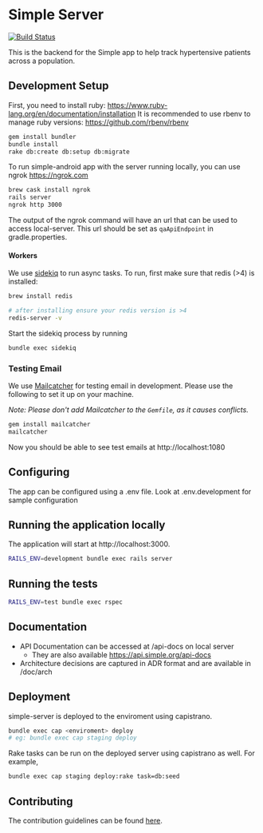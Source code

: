 # Simple Server

[![Build Status](https://semaphoreci.com/api/v1/resolvetosavelives/simple-server/branches/master/badge.svg)](https://semaphoreci.com/resolvetosavelives/simple-server)

This is the backend for the Simple app to help track hypertensive patients across a population.

## Development Setup
First, you need to install ruby: https://www.ruby-lang.org/en/documentation/installation
It is recommended to use rbenv to manage ruby versions: https://github.com/rbenv/rbenv
```bash
gem install bundler
bundle install
rake db:create db:setup db:migrate
```

To run simple-android app with the server running locally, you can use ngrok https://ngrok.com
```bash
brew cask install ngrok
rails server
ngrok http 3000
```
The output of the ngrok command will have an url that can be used to access local-server. 
This url should be set as `qaApiEndpoint` in gradle.properties.

#### Workers

We use [sidekiq](https://github.com/mperham/sidekiq) to run async tasks. To run, first make sure that redis (>4) is installed:

```bash
brew install redis

# after installing ensure your redis version is >4
redis-server -v
```

Start the sidekiq process by running

```bash
bundle exec sidekiq
```

### Testing Email

We use [Mailcatcher](https://mailcatcher.me/) for testing email in development. Please use the
following to set it up on your machine.

_Note: Please don't add Mailcatcher to the `Gemfile`, as it causes conflicts._

```bash
gem install mailcatcher
mailcatcher
```

Now you should be able to see test emails at http://localhost:1080

## Configuring
The app can be configured using a .env file. Look at .env.development for sample configuration

## Running the application locally
The application will start at http://localhost:3000.
```bash
RAILS_ENV=development bundle exec rails server
```

## Running the tests
```bash
RAILS_ENV=test bundle exec rspec
```

## Documentation
- API Documentation can be accessed at /api-docs on local server
  - They are also available https://api.simple.org/api-docs
- Architecture decisions are captured in ADR format and are available in /doc/arch

## Deployment
simple-server is deployed to the enviroment using capistrano.
```bash
bundle exec cap <enviroment> deploy
# eg: bundle exec cap staging deploy
```

Rake tasks can be run on the deployed server using capistrano as well. For example,
```bash
bundle exec cap staging deploy:rake task=db:seed
```

## Contributing

The contribution guidelines can be found [here](doc/contributing.md).
